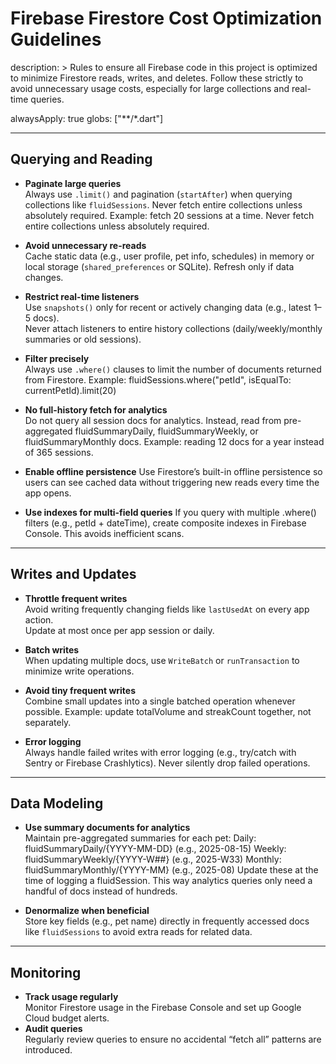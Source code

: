 # Firebase Firestore Cost Optimization Guidelines

description: >
  Rules to ensure all Firebase code in this project is optimized to minimize
  Firestore reads, writes, and deletes. Follow these strictly to avoid unnecessary usage costs, especially for large collections and real-time queries.

alwaysApply: true
globs: ["**/*.dart"]

---

## Querying and Reading

- **Paginate large queries**  
  Always use `.limit()` and pagination (`startAfter`) when querying collections like `fluidSessions`. Never fetch entire collections unless absolutely required. Example: fetch 20 sessions at a time. Never fetch entire collections unless absolutely required.

- **Avoid unnecessary re-reads**  
  Cache static data (e.g., user profile, pet info, schedules) in memory or local storage (`shared_preferences` or SQLite). Refresh only if data changes.

- **Restrict real-time listeners**  
  Use `snapshots()` only for recent or actively changing data (e.g., latest 1–5 docs).  
  Never attach listeners to entire history collections (daily/weekly/monthly summaries or old sessions).

- **Filter precisely**  
  Always use `.where()` clauses to limit the number of documents returned from Firestore. Example: fluidSessions.where("petId", isEqualTo: currentPetId).limit(20)

- **No full-history fetch for analytics**  
  Do not query all session docs for analytics. Instead, read from pre-aggregated fluidSummaryDaily, fluidSummaryWeekly, or fluidSummaryMonthly docs. Example: reading 12 docs for a year instead of 365 sessions.

- **Enable offline persistence** 
Use Firestore’s built-in offline persistence so users can see cached data without triggering new reads every time the app opens.

- **Use indexes for multi-field queries**
If you query with multiple .where() filters (e.g., petId + dateTime), create composite indexes in Firebase Console. This avoids inefficient scans.
---

## Writes and Updates

- **Throttle frequent writes**  
  Avoid writing frequently changing fields like `lastUsedAt` on every app action.  
  Update at most once per app session or daily.

- **Batch writes**  
  When updating multiple docs, use `WriteBatch` or `runTransaction` to minimize write operations.

- **Avoid tiny frequent writes**  
  Combine small updates into a single batched operation whenever possible.
  Example: update totalVolume and streakCount together, not separately.

- **Error logging**   
Always handle failed writes with error logging (e.g., try/catch with Sentry or Firebase Crashlytics). Never silently drop failed operations.
---

## Data Modeling

- **Use summary documents for analytics**  
 Maintain pre-aggregated summaries for each pet:
Daily: fluidSummaryDaily/{YYYY-MM-DD} (e.g., 2025-08-15)
Weekly: fluidSummaryWeekly/{YYYY-W##} (e.g., 2025-W33)
Monthly: fluidSummaryMonthly/{YYYY-MM} (e.g., 2025-08)
Update these at the time of logging a fluidSession.
This way analytics queries only need a handful of docs instead of hundreds.

- **Denormalize when beneficial**  
  Store key fields (e.g., pet name) directly in frequently accessed docs like `fluidSessions` to avoid extra reads for related data.

---

## Monitoring

- **Track usage regularly**  
  Monitor Firestore usage in the Firebase Console and set up Google Cloud budget alerts.
- **Audit queries**     
 Regularly review queries to ensure no accidental “fetch all” patterns are introduced.